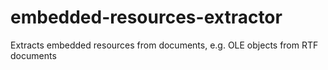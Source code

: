 # embedded-resources-extractor
Extracts embedded resources from documents, e.g. OLE objects from RTF documents
